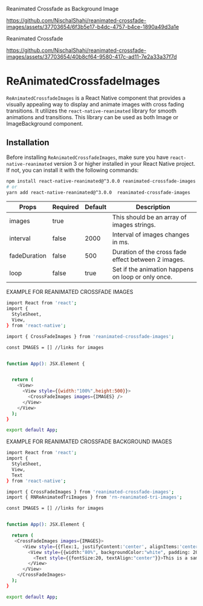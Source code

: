 
Reanimated Crossfade as Background Image


https://github.com/NischalShahi/reanimated-crossfade-images/assets/37703654/6f3b5e17-b4dc-4757-b4ce-1890a49d3a1e




Reanimated Crossfade 


https://github.com/NischalShahi/reanimated-crossfade-images/assets/37703654/40b8cf64-9580-417c-ad11-7e2a33a37f7d




# ReAnimatedCrossfadeImages

`ReAnimatedCrossfadeImages` is a React Native component that provides a visually appealing way to display and animate images with cross fading transitions. It utilizes the `react-native-reanimated` library for smooth animations and transitions. This library can be used as both Image or ImageBackground component.

## Installation

Before installing `ReAnimatedCrossfadeImages`, make sure you have `react-native-reanimated` version 3 or higher installed in your React Native project. If not, you can install it with the following commands:

```bash
npm install react-native-reanimated@^3.0.0 reanimated-crossfade-images
# or
yarn add react-native-reanimated@^3.0.0  reanimated-crossfade-images

```

| Props        | Required | Default | Description                                         |
| ------------ | -------- | ------- | --------------------------------------------------- |
| images       | true     |         | This should be an array of images strings.          |
| interval     | false    | 2000    | Interval of images changes in ms.                   |
| fadeDuration | false    | 500     | Duration of the cross fade effect between 2 images. |
| loop         | false    | true    | Set if the animation happens on loop or only once.  |





EXAMPLE FOR REANIMATED CROSSFADE IMAGES
```bash
import React from 'react';
import {
  StyleSheet,
  View,
} from 'react-native';

import { CrossFadeImages } from 'reanimated-crossfade-images';

const IMAGES = [] //links for images


function App(): JSX.Element {


  return (
    <View>
      <View style={{width:"100%",height:500}}>
        <CrossFadeImages images={IMAGES} />
      </View>
    </View>
  );
}

export default App;


```


EXAMPLE FOR REANIMATED CROSSFADE BACKGROUND IMAGES
```bash
import React from 'react';
import {
  StyleSheet,
  View,
  Text
} from 'react-native';

import { CrossFadeImages } from 'reanimated-crossfade-images';
import { RNReAnimatedTriImages } from 'rn-reanimated-tri-images';

const IMAGES = [] //links for images


function App(): JSX.Element {

  return (
   <CrossFadeImages images={IMAGES}>
      <View style={{flex:1, justifyContent:'center', alignItems:'center' }}>
        <View style={{width:"80%", backgroundColor:"white", padding: 20}}>
          <Text style={{fontSize:20, textAlign:"center"}}>This is a sample text above the fading background image</Text>
        </View>
      </View>
    </CrossFadeImages> 
  );
}

export default App;


```
